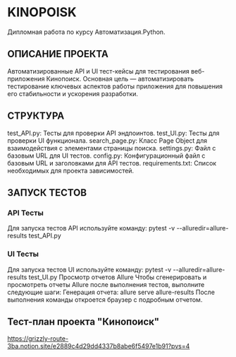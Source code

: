# KINOPOISK
Дипломная работа по курсу Автоматизация.Python.
## ОПИСАНИЕ ПРОЕКТА
Автоматизированные API и UI тест-кейсы для тестирования веб-приложения Кинопоиск.
Основная цель — автоматизировать тестирование ключевых аспектов работы приложения для повышения его стабильности и ускорения разработки.

## СТРУКТУРА
test_API.py: Тесты для проверки API эндпоинтов. 
test_UI.py: Тесты для проверки UI функционала.
search_page.py: Класс Page Object для взаимодействия с элементами страницы поиска.
settings.py: Файл с базовым URL для UI тестов.
config.py: Конфигурационный файл с базовым URL и заголовками для API тестов. 
requirements.txt: Список необходимых для проекта зависимостей.

## ЗАПУСК ТЕСТОВ
### API Тесты
Для запуска тестов API используйте команду: pytest -v --alluredir=allure-results test_API.py
### UI Тесты
Для запуска тестов UI используйте команду: pytest -v --alluredir=allure-results test_UI.py
Просмотр отчетов Allure
Чтобы сгенерировать и просмотреть отчеты Allure после выполнения тестов, выполните следующие шаги:
Генерация отчета: allure serve allure-results
После выполнения команды откроется браузер с подробным отчетом.

## Тест-план проекта "Кинопоиск"
https://grizzly-route-3ba.notion.site/e2889c4d29dd4337b8abe6f5497e1b91?pvs=4

